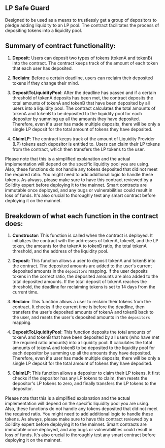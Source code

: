 ## LP Safe Guard
Designed to be used as a means to trustlessly get a group of depositors to pledge adding liquidity to an LP pool.
The contract facilitates the process of depositing tokens into a liquidity pool. 

## Summary of contract functionality:


1. **Deposit**: Users can deposit two types of tokens (tokenA and tokenB) into the contract. The contract keeps track of the amount of each token that each user has deposited.

2. **Reclaim**: Before a certain deadline, users can reclaim their deposited tokens if they change their mind.

3. **DepositToLiquidityPool**: After the deadline has passed and if a certain threshold of tokenA deposits has been met, the contract deposits the total amounts of tokenA and tokenB that have been deposited by all users into a liquidity pool. The contract calculates the total amounts of tokenA and tokenB to be deposited to the liquidity pool for each depositor by summing up all the amounts they have deposited. Therefore, even if a user has made multiple deposits, there will be only a single LP deposit for the total amount of tokens they have deposited.

4. **ClaimLP**: The contract keeps track of the amount of Liquidity Provider (LP) tokens each depositor is entitled to. Users can claim their LP tokens from the contract, which then transfers the LP tokens to the user.

Please note that this is a simplified explanation and the actual implementation will depend on the specific liquidity pool you are using. Also, these functions do not handle any tokens deposited that did not meet the required ratio. You might need to add additional logic to handle these tokens. As always, please make sure to have this contract reviewed by a Solidity expert before deploying it to the mainnet. Smart contracts are immutable once deployed, and any bugs or vulnerabilities could result in loss of funds. It's also crucial to thoroughly test any smart contract before deploying it on the mainnet.



## Breakdown of what each function in the contract does:

1. **Constructor**: This function is called when the contract is deployed. It initializes the contract with the addresses of tokenA, tokenB, and the LP token, the amounts for the tokenA to tokenB ratio, the total tokenA threshold, and the address of the liquidity pool.

2. **Deposit**: This function allows a user to deposit tokenA and tokenB into the contract. The deposited amounts are added to the user's current deposited amounts in the `depositors` mapping. If the user deposits tokens in the correct ratio, the deposited amounts are also added to the total deposited amounts. If the total deposit of tokenA reaches the threshold, the deadline for reclaiming tokens is set to 14 days from the current time.

3. **Reclaim**: This function allows a user to reclaim their tokens from the contract. It checks if the current time is before the deadline, then transfers the user's deposited amounts of tokenA and tokenB back to the user, and resets the user's deposited amounts in the `depositors` mapping.

4. **DepositToLiquidityPool**: This function deposits the total amounts of tokenA and tokenB that have been deposited by all users (who have met the required ratio amounts) into a liquidity pool. It calculates the total amounts of tokenA and tokenB to be deposited to the liquidity pool for each depositor by summing up all the amounts they have deposited. Therefore, even if a user has made multiple deposits, there will be only a single LP deposit for the total amount of tokens they have deposited.

5. **ClaimLP**: This function allows a depositor to claim their LP tokens. It first checks if the depositor has any LP tokens to claim, then resets the depositor's LP tokens to zero, and finally transfers the LP tokens to the depositor.

Please note that this is a simplified explanation and the actual implementation will depend on the specific liquidity pool you are using. Also, these functions do not handle any tokens deposited that did not meet the required ratio. You might need to add additional logic to handle these tokens. As always, please make sure to have this contract reviewed by a Solidity expert before deploying it to the mainnet. Smart contracts are immutable once deployed, and any bugs or vulnerabilities could result in loss of funds. It's also crucial to thoroughly test any smart contract before deploying it on the mainnet.